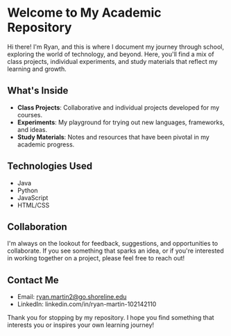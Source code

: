 # Welcome to My Academic Repository

Hi there! I'm Ryan, and this is where I document my journey through school, exploring the world of technology, and beyond. Here, you'll find a mix of class projects, individual experiments, and study materials that reflect my learning and growth.

## What's Inside

- **Class Projects**: Collaborative and individual projects developed for my courses.
- **Experiments**: My playground for trying out new languages, frameworks, and ideas.
- **Study Materials**: Notes and resources that have been pivotal in my academic progress.

## Technologies Used

- Java
- Python
- JavaScript
- HTML/CSS

## Collaboration

I'm always on the lookout for feedback, suggestions, and opportunities to collaborate. If you see something that sparks an idea, or if you're interested in working together on a project, please feel free to reach out!

## Contact Me

- Email: ryan.martin2@go.shoreline.edu
- LinkedIn: linkedin.com/in/ryan-martin-102142110

Thank you for stopping by my repository. I hope you find something that interests you or inspires your own learning journey!

